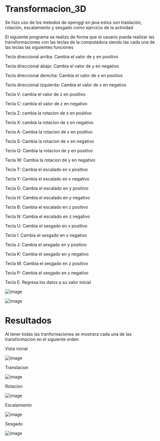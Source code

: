# Transformacion_3D

Se hizo uso de los metodos de  openggl en java estos son traslación, rotación, escalamiento y sesgado como ejercicio de la actividad

El siguiente programa se realizo de forma que el usuario pueda realizar las transformaciones con las teclas de la computadora siendo las cada una de las teclas las siguientes funciones


Tecla direccional arriba: Cambia el valor de y en positivo

Tecla direccional abajo: Cambia el valor de y en negativo

Tecla direccional derecha: Cambia el valor de x en positivo

Tecla direccional izquierda: Cambia el valor de x en negativo

Tecla V: cambia el valor de z en positivo

Tecla C: cambia el valor de z en negativo

Tecla Z: cambia la rotacion de z en positivo

Tecla X: cambia la rotacion de z en negativo

Tecla A: Cambia la rotacion de x en positivo

Tecla S: Cambia la rotacion de x en negativo

Tecla Q: Cambia la rotacion de y en positivo

Tecla W: Cambia la rotacion de y en negativo

Tecla T: Cambia el escalado en x positivo

Tecla Y: Cambia el escalado en x negativo

Tecla G: Cambia el escalado en y positivo

Tecla H: Cambia el escalado en y negativo

Tecla B: Cambia el escalado en z positivo

Tecla N: Cambia el escalado en z negativo

Tecla U: Cambia el sesgado en x positivo

Tecla I: Cambia el sesgado en x negativo

Tecla J: Cambia el sesgado en y positivo

Tecla K: Cambia el sesgado en y negativo

Tecla M: Cambia el sesgado en z positivo

Tecla P: Cambia el sesgado en z negativo

Tecla E: Regresa los datos a su valor inicial

![image](https://user-images.githubusercontent.com/71307223/139126259-82d464f1-1153-4385-bd12-c5eebc228dc6.png)

![image](https://user-images.githubusercontent.com/71307223/139126368-47e7c8dd-7a31-4912-950c-a99a70f8cd8e.png)

# Resultados
Al tener todas las tranformaciones se mostrara cada una de las transformacion en el siguiente orden

Vista inicial

![image](https://user-images.githubusercontent.com/71307223/139127731-c6e7ca95-3c37-4b05-a7b7-d2907b83faf8.png)

Translacion

![image](https://user-images.githubusercontent.com/71307223/139127841-56083dac-e7fb-4fea-ab6e-158dfd42cf1e.png)

Rotacion

![image](https://user-images.githubusercontent.com/71307223/139127886-e87e9c92-82c2-4f7c-94cb-4d2e490b16c1.png)

Escalamiento

![image](https://user-images.githubusercontent.com/71307223/139127970-b6574059-84d7-4587-89a6-7181e14911d9.png)

Sesgado

![image](https://user-images.githubusercontent.com/71307223/139128106-24cfdc33-a13b-476d-b3b3-ba78f7f8ee14.png)

